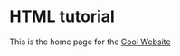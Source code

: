 <!DOCTYPE html>
<html>
  <head>
    <title>Home</title>
  </head>
  <body>
    <h1>HTML tutorial</h1>
    <p>
      This is the home page for the
      <a href="http://incrediblethings.com/">Cool Website</a>
    </p>
  </body>
</html>